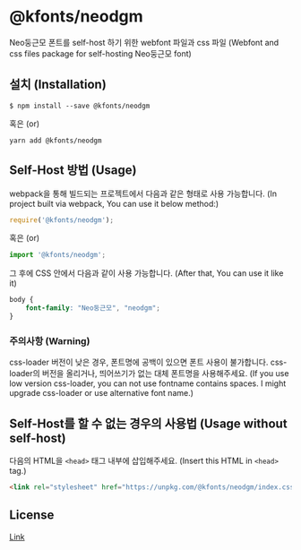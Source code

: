 # @kfonts/neodgm

Neo둥근모 폰트를 self-host 하기 위한 webfont 파일과 css 파일
(Webfont and css files package for self-hosting Neo둥근모 font)

## 설치 (Installation)

```
$ npm install --save @kfonts/neodgm
```

혹은 (or)

```
yarn add @kfonts/neodgm
```

## Self-Host 방법 (Usage)

webpack을 통해 빌드되는 프로젝트에서 다음과 같은 형태로 사용 가능합니다.
(In project built via webpack, You can use it below method:)

```js
require('@kfonts/neodgm');
```

혹은 (or)

```js
import '@kfonts/neodgm';
```

그 후에 CSS 안에서 다음과 같이 사용 가능합니다.
(After that, You can use it like it)

```css
body {
    font-family: "Neo둥근모", "neodgm";
}
```

### 주의사항 (Warning)

css-loader 버전이 낮은 경우, 폰트명에 공백이 있으면 폰트 사용이 불가합니다.
css-loader의 버전을 올리거나, 띄어쓰기가 없는 대체 폰트명을 사용해주세요.
(If you use low version css-loader, you can not use fontname contains spaces.
I might upgrade css-loader or use alternative font name.)

## Self-Host를 할 수 없는 경우의 사용법 (Usage without self-host)

다음의 HTML을 `<head>` 태그 내부에 삽입해주세요.
(Insert this HTML in `<head>` tag.)

```html
<link rel="stylesheet" href="https://unpkg.com/@kfonts/neodgm/index.css" />
```

## License

[Link](https://github.com/neodgm/neodgm/blob/main/LICENSE.txt)